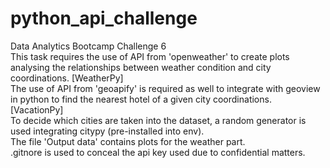 # python_api_challenge  
Data Analytics Bootcamp Challenge 6  
This task requires the use of API from 'openweather' to create plots analysing the relationships between weather condition and city coordinations. [WeatherPy]  
The use of API from 'geoapify' is required as well to integrate with geoview in python to find the nearest hotel of a given city coordinations. [VacationPy]  
To decide which cities are taken into the dataset, a random generator is used integrating citypy (pre-installed into env).  
The file 'Output data' contains plots for the weather part.  
.gitnore is used to conceal the api key used due to confidential matters.  
